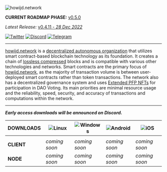 ![howijd.network](https://raw.githubusercontent.com/howijd/howijd.network/main/assets/images/howijd/src/howijd-full.svg)

**CURRENT ROADMAP PHASE:** [v0.5.0](https://github.com/orgs/howijd/projects/23)

*Latest Release:* [v0.4.11 - *28 Dec 2022*](https://github.com/howijd/howijd.network/releases)

[![Twitter](https://img.shields.io/badge/Twitter-%231DA1F2.svg?style=for-the-badge&logo=Twitter&logoColor=white)][twitter]
[![Discord](https://img.shields.io/badge/Discord-%235865F2.svg?style=for-the-badge&logo=discord&logoColor=white)][discord]
[![Telegram](https://img.shields.io/badge/Telegram-2CA5E0?style=for-the-badge&logo=telegram&logoColor=white)][telegram]

---

[howijd.network] is a [decentralized autonomous organization][dao] that utilizes smart contract-based blockchain technology as its foundation. It creates a chain of [lossless compressed][lossless-compression] blocks and is compatible with various other technologies and networks. Smart contracts are the primary focus of [howijd.network], as the majority of transaction volume is between user-deployed smart contracts rather than token transactions. The network also has a decentralized governance system and uses [Extended PFP NFTs][pfp] for participation in DAO Voting. Its main priorities are minimal resource usage and the reliability, speed, security, and accuracy of transactions and computations within the network.



---

***Early access downloads will be announced on Discord.***

| **DOWNLOADS** | ![Linux](https://img.shields.io/badge/Linux-FCC624?style=for-the-badge&logo=linux&logoColor=black) | ![Windows](https://img.shields.io/badge/Windows-0078D6?style=for-the-badge&logo=windows&logoColor=white) | ![Android](https://img.shields.io/badge/Android-3DDC84?style=for-the-badge&logo=android&logoColor=white) | ![iOS](https://img.shields.io/badge/iOS-000000?style=for-the-badge&logo=ios&logoColor=white) |
| --- | --- | --- | --- | --- |
|    |    |   |    |
| **CLIENT** |  *coming soon*   |  *coming soon*   |  *coming soon*   |  *coming soon*   |
| **NODE**   |  *coming soon*   |  *coming soon*   |  *coming soon*   |  *coming soon*   |

<!-- links -->
[howijd.network]: https://howijd.network
[dao]: https://en.wikipedia.org/wiki/Decentralized_autonomous_organization
[lossless-compression]: https://en.wikipedia.org/wiki/Lossless_compression
[pfp]: https://www.coindesk.com/learn/what-are-pfp-nfts/
[twitter]: https://twitter.com/HowijdNetwork "Twitter @HowijdNetwork"
[discord]: https://discord.com/invite/gskwEM7z2C "Discord @HowijdNetwork"
[telegram]: https://t.me/HowijdNetwork "Telegram @HowijdNetwork"
